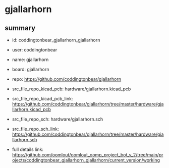 # gjallarhorn
 
## summary 
* id: coddingtonbear_gjallarhorn_gjallarhorn
* user: coddingtonbear
* name: gjallarhorn
* board: gjallarhorn
* repo: https://github.com/coddingtonbear/gjallarhorn
* src_file_repo_kicad_pcb: hardware/gjallarhorn.kicad_pcb
* src_file_repo_kicad_pcb_link: https://github.com/coddingtonbear/gjallarhorn/tree/master/hardware/gjallarhorn.kicad_pcb


* src_file_repo_sch: hardware/gjallarhorn.sch
* src_file_repo_sch_link: https://github.com/coddingtonbear/gjallarhorn/tree/master/hardware/gjallarhorn.sch
* full details link: https://github.com/oomlout/oomlout_oomp_project_bot_v_2/tree/main/projects/coddingtonbear_gjallarhorn_gjallarhorn/current_version/working  






